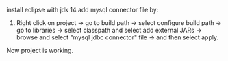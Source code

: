 install eclipse with jdk 14
add mysql connector file by:
1. Right click on project -> go to build path ->
select configure build path -> go to libraries ->
select classpath and select add external JARs ->
browse and select "mysql jdbc connector" file ->
and then select apply.

Now project is working.
